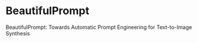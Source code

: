 # BeautifulPrompt
BeautifulPrompt: Towards Automatic Prompt Engineering for Text-to-Image Synthesis
